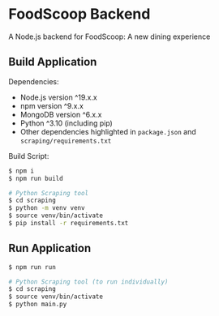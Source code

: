 # FoodScoop Backend
A Node.js backend for FoodScoop: A new dining experience

## Build Application

Dependencies:
- Node.js version ^19.x.x
- npm version ^9.x.x
- MongoDB version ^6.x.x
- Python ^3.10 (including pip)
- Other dependencies highlighted in `package.json` and `scraping/requirements.txt`

Build Script:
```sh
$ npm i
$ npm run build

# Python Scraping tool
$ cd scraping
$ python -m venv venv
$ source venv/bin/activate
$ pip install -r requirements.txt
```

## Run Application
```sh
$ npm run run

# Python Scraping tool (to run individually)
$ cd scraping
$ source venv/bin/activate
$ python main.py
```